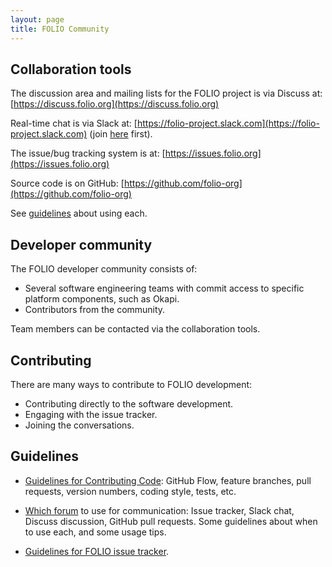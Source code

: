 ```yaml
---
layout: page
title: FOLIO Community
---
```


## Collaboration tools

The discussion area and mailing lists for the FOLIO project is via Discuss at:
[https://discuss.folio.org](https://discuss.folio.org)

Real-time chat is via Slack at:
[https://folio-project.slack.com](https://folio-project.slack.com)
(join [here](https://su17s9g5c5.execute-api.us-east-1.amazonaws.com/production) first).

The issue/bug tracking system is at:
[https://issues.folio.org](https://issues.folio.org)

Source code is on GitHub:
[https://github.com/folio-org](https://github.com/folio-org)

See [guidelines](which-forum) about using each.

## Developer community

The FOLIO developer community consists of:

- Several software engineering teams with commit access to specific
  platform components, such as Okapi.
- Contributors from the community.

Team members can be contacted via the collaboration tools.

## Contributing

There are many ways to contribute to FOLIO development:

- Contributing directly to the software development.
- Engaging with the issue tracker.
- Joining the conversations.

## Guidelines

- [Guidelines for Contributing Code](contrib-code):
  GitHub Flow, feature branches, pull requests, version numbers, coding style,
  tests, etc.

- [Which forum](which-forum) to use for communication:
  Issue tracker, Slack chat, Discuss discussion, GitHub pull requests.
  Some guidelines about when to use each, and some usage tips.

* [Guidelines for FOLIO issue tracker](guide-issues).
